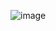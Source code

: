 ![image](https://github.com/Maks1mio/Maks1mio/assets/44835662/f2de4a56-8006-4e2f-b3cd-daffe3c9fed1)
